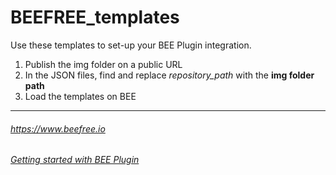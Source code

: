 # BEEFREE_templates
Use these templates to set-up your BEE Plugin integration.

1. Publish the img folder on a public URL
2. In the JSON files, find and replace *repository_path* with the **img folder path**
3. Load the templates on BEE

-------------------------

###### https://www.beefree.io
###### [Getting started with BEE Plugin](http://help.beefree.io/hc/en-us/sections/201052881-Getting-started-with-BEE-Plugin)

